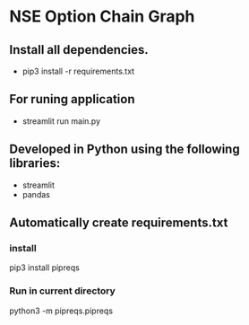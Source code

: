 # NSE Option Chain Graph

## Install all dependencies.

- pip3 install -r requirements.txt

## For runing application

- streamlit run main.py

## Developed in Python using the following libraries:

- streamlit
- pandas

## Automatically create requirements.txt

### install

pip3 install pipreqs

### Run in current directory

python3 -m pipreqs.pipreqs
